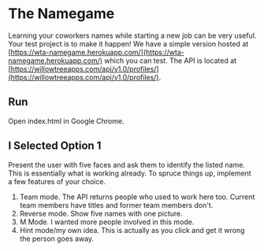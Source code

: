 # The Namegame

Learning your coworkers names while starting a new job can be very useful. Your test project is to make it happen! We have a simple version hosted at [https://wta-namegame.herokuapp.com/](https://wta-namegame.herokuapp.com/) which you can test. The API is located at [https://willowtreeapps.com/api/v1.0/profiles/](https://willowtreeapps.com/api/v1.0/profiles/).

## Run

Open index.html in Google Chrome.

## I Selected Option 1

Present the user with five faces and ask them to identify the listed name. This is essentially what is working already. To spruce things up, implement a few features of your choice.

1. Team mode. The API returns people who used to work here too. Current team members have titles and former team members don't.
2. Reverse mode. Show five names with one picture.
3. M Mode. I wanted more people involved in this mode.
4. Hint mode/my own idea. This is actually as you click and get it wrong the person goes away.
